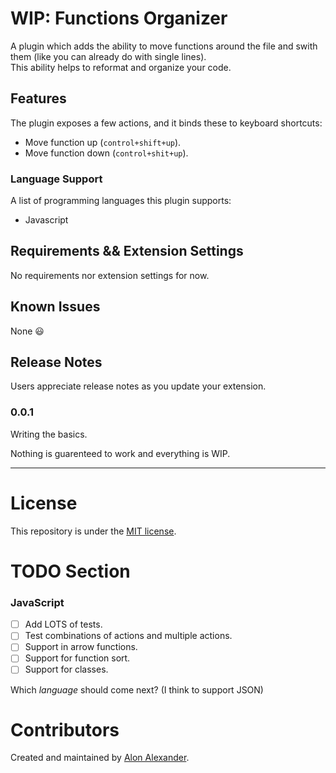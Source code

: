 # WIP: Functions Organizer

A plugin which adds the ability to move functions around the file and swith them (like you can already do with single lines).<br>
This ability helps to reformat and organize your code.

## Features

The plugin exposes a few actions, and it binds these to keyboard shortcuts:

- Move function up (`control+shift+up`).
- Move function down (`control+shit+up`).

### Language Support

A list of programming languages this plugin supports:

- Javascript

## Requirements && Extension Settings

No requirements nor extension settings for now.

## Known Issues

None :smiley:

## Release Notes

Users appreciate release notes as you update your extension.

### 0.0.1

Writing the basics.

Nothing is guarenteed to work and everything is WIP.

-----------------------------------------------------------------------------------------------------------

# License

This repository is under the [MIT license](LICENSE).

# TODO Section

### JavaScript

- [ ] Add LOTS of tests.
- [ ] Test combinations of actions and multiple actions.
- [ ] Support in arrow functions.
- [ ] Support for function sort.
- [ ] Support for classes.

Which _language_ should come next? (I think to support JSON)

# Contributors

Created and maintained by [Alon Alexander](https://github.com/Alon-Alexander).